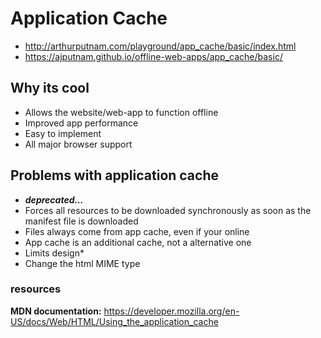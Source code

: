 # Application Cache
- http://arthurputnam.com/playground/app_cache/basic/index.html
- https://ajputnam.github.io/offline-web-apps/app_cache/basic/

## Why its cool
* Allows the website/web-app to function offline
* Improved app performance 
* Easy to implement
* All major browser support


## Problems with application cache
* _**deprecated...**_ 
* Forces all resources to be downloaded synchronously as soon as the manifest file is downloaded
* Files always come from app cache, even if your online
* App cache is an additional cache, not a alternative one
* Limits design*
* Change the html MIME type


### resources
**MDN documentation:**
https://developer.mozilla.org/en-US/docs/Web/HTML/Using_the_application_cache

